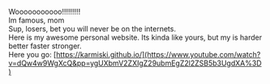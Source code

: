 Wooooooooooo!!!!!!!!! \
Im famous, mom \
Sup, losers, bet you will never be on the internets. \
Here is my awesome personal website. Its kinda like yours, but my is harder better faster stronger. \
Here you go: [https://karmiski.github.io/](https://www.youtube.com/watch?v=dQw4w9WgXcQ&pp=ygUXbmV2ZXIgZ29ubmEgZ2l2ZSB5b3UgdXA%3D)
